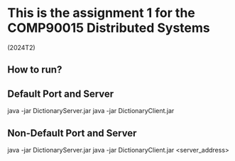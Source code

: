 # This is the assignment 1 for the COMP90015 Distributed Systems
(2024T2)
## How to run?

## Default Port and Server
java -jar DictionaryServer.jar
java -jar DictionaryClient.jar

## Non-Default Port and Server
java -jar DictionaryServer.jar <port>
java -jar DictionaryClient.jar <server_address> <port>
